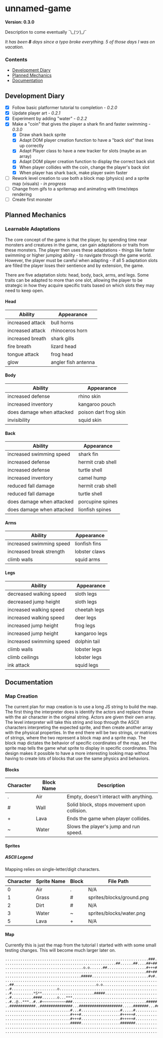 # unnamed-game

**Version: 0.3.0**

Description to come eventually ¯\\\_(ツ)\_/¯

*It has been **8** days since a typo broke everything. 5 of those days I was on vacation.* 

### Contents

* [Development Diary](#development-diary)
* [Planned Mechanics](#planned-mechanics)
* [Documentation](#documentation)

## Development Diary
- [x] Follow basic platformer tutorial to completion - *0.2.0*
- [x] Update player art - *0.2.1*
- [x] Experiment by adding "water" - *0.2.2*
- [X] Make a "coin" that gives the player a shark fin and faster swimming - *0.3.0*
  - [x] Draw shark back sprite
  - [X] Adapt DOM player creation function to have a "back slot" that lines up correctly
  - [X] Adapt Player class to have a new tracker for slots (maybe as an array)
  - [X] Adapt DOM player creation function to display the correct back slot
  - [X] When player collides with the coin, change the player's back slot
  - [X] When player has shark back, make player swim faster
- [ ] Rework level creation to use both a block map (physics) and a sprite map (visuals) - *in progress*
- [ ] Change from gifs to a spritemap and animating with time/steps rendering
- [ ] Create first monster

## Planned Mechanics

### Learnable Adaptations
The core concept of the game is that the player, by spending time near monsters 
and creatures in the game, can gain adaptations or traits from these monsters.
The player then uses these adaptations - things like faster swimming or higher
jumping ability - to navigate through the game world. However, the player must
be careful when adapting - if all 5 adaptation slots are filled the player
loses their sentience and by extension, the game.


There are five adaptation slots: head, body, back, arms, and legs. Some traits
can be adapted to more than one slot, allowing the player to be strategic in
how they acquire specific traits based on which slots they may need to keep open.


#### Head
Ability           | Appearance
------------------|-------------------
increased attack  |bull horns
increased attack  |rhinoceros horn
increased breath  |shark gills
fire breath       |lizard head
tongue attack     |frog head
glow              |angler fish antenna

#### Body
Ability                   | Appearance
--------------------------|-------------------
increased defense         |rhino skin
increased inventory       |kangaroo pouch
does damage when attacked |poison dart frog skin
invisibility              |squid skin

#### Back
Ability                   | Appearance
--------------------------|-------------------
increased swimming speed  |shark fin
increased defense         |hermit crab shell
increased defense         |turtle shell
increased inventory       |camel hump
reduced fall damage       |hermit crab shell
reduced fall damage       |turtle shell
does damage when attacked |porcupine spines
does damage when attacked |lionfish spines

#### Arms
Ability                   | Appearance
--------------------------|-------------------
increased swimming speed  |lionfish fins
increased break strength  |lobster claws
climb walls               |squid arms

#### Legs
Ability                   | Appearance
--------------------------|-------------------
decreased walking speed   |sloth legs
decreased jump height     |sloth legs
increased walking speed   |cheetah legs
increased walking speed   |deer legs
increased jump height     |frog legs
increased jump height     |kangaroo legs
increased swimming speed  |dolphin tail
climb walls               |lobster legs
climb ceilings            |lobster legs
ink attack                |squid legs

## Documentation

### Map Creation

The current plan for map creation is to use a long JS string to build the map.
The first thing the interpreter does is identify the actors and replace those
with the air character in the original string. Actors are given their own array.
The level interpreter will take this string and loop through the ASCII characters
interpreting the expected sprite, and then create another array with the physical
properties. In the end there will be two strings, or matrices of strings, where the
two represent a block map and a sprite map. The block map dictates the behavior 
of specific coordinates of the map, and the sprite map tells the game what sprite 
to display in specific coordinates. This design makes it possible to have a more 
interesting looking map without having to create lots of blocks that use the same 
physics and behaviors.

#### Blocks
Character | Block Name | Description
----------|------------|---------------------------
.         | Air        |Empty, doesn't interact with anything.
\#        | Wall       |Solid block, stops movement upon collision.
\+        | Lava       |Ends the game when player collides.    
~         | Water      |Slows the player's jump and run speed.


#### Sprites

##### ASCII Legend

Mapping relies on single-letter/digit characters.

Character | Sprite Name | Block | File Path
----------|-------------|-------|--------------------------
0         |Air          |.      |N/A
1         |Grass        |\#     |sprites/blocks/ground.png
2         |Dirt         |\#     |N/A
3         |Water        |~      |sprites/blocks/water.png
5         |Lava         |\+     |N/A


#### Map

Currently this is just the map from the tutorial I started with with some small testing
changes. This will become much larger later on.

    ..................................................................###...........
    ...................................................##......##....##+##..........
    ....................................o.o......##..................#+++#..........
    .................................................................##+##..........
    ...................................#####..........................#v#...........
    ............................................................................##..
    ..##......................................o.o................................#..
    ..#.....................o....................................................#..
    ..#..........*S**........................#####.............................o.#..
    ..#..........####.......o...***..............................................#..
    ..#..@..***..#..#~~~~~~~~~~~###..................................#####.......#..
    ..############..###############...####################.....#######...#########..
    ..............................#...#..................#.....#....................
    ..............................#+++#..................#+++++#....................
    ..............................#+++#..................#+++++#....................
    ..............................#####..................#######....................
    ................................................................................
    ................................................................................

